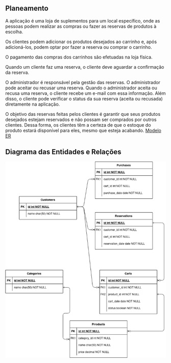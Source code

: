## Planeamento
A aplicação é uma loja de suplementos para um local específico, onde as pessoas podem realizar as compras ou fazer as reservas de produtos à escolha.

Os clientes podem adicionar os produtos desejados ao carrinho e, após adicioná-los, podem optar por fazer a reserva ou comprar o carrinho.

O pagamento das compras dos carrinhos são efetuadas na loja física.

Quando um cliente faz uma reserva, o cliente deve aguardar a confirmação da reserva.

O administrador é responsável pela gestão das reservas.
O administrador pode aceitar ou recusar uma reserva.
Quando o administrador aceita ou recusa uma reserva, o cliente recebe um e-mail com essa informação. Além disso, o cliente pode verificar o status da sua reserva (aceita ou recusada) diretamente na aplicação.

O objetivo das reservas feitas pelos clientes é garantir que seus produtos desejados estejam reservados e não possam ser comprados por outros clientes. Dessa forma, os clientes têm a certeza de que o estoque do produto estará disponível para eles, mesmo que esteja acabando.
[Modelo ER](<planeamento/Modelo ER/ER.md>)
## Diagrama das Entidades e Relações

![diagrama](/docs/planeamento/Modelo%20ER/diagramas/modelo_light_nottrans.drawio.png)